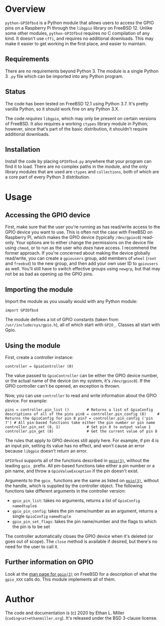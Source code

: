 # Overview

`python-GPIOfbsd` is a Python module that allows users to access the GPIO pins
on a Raspberry Pi through the `libgpio` library on FreeBSD 12. Unlike some
other modules, `python-GPIOfbsd` requires _no_ C compilation of any kind.
It doesn't use `cffi`, and requires no additional downloads. This may make it
easier to get working in the first place, and easier to maintain.

## Requirements

There are no requirements beyond Python 3. The module is a single Python 3
`.py` file which can be imported into any Python program.

## Status

The code has been tested on FreeBSD 12.1 using Python 3.7. It's pretty vanilla
Python, so it should work fine on any Python 3.X.

The code _requires_ `libgpio`, which may only be present on certain versions
of FreeBSD. It also requires a working `ctypes` library module in Python;
however, since that's part of the basic distribution, it shouldn't require
additional downloads.

## Installation

Install the code by placing `GPIOfbsd.py` anywhere that your program can find it to
load. There are no complex paths in the module, and the only library modules that
are used are `ctypes` and `collections`, both of which are a core part of every Python
3 distribution.

# Usage

## Accessing the GPIO device

First, make sure that the user you're running as has read/write access to the GPIO
device you want to use. This is often not the case with FreeBSD on Raspberry PI,
which makes the GPIO device (typically `/dev/gpioc0`) read-only. Your options are
to either change the permissions on the device file using `chmod`, or to run as
the user who _does_ have access. I recommend the former approach. If you're concerned
about making the device globally read/write, you can create a `gpiousers` group,
add members of `wheel` (`root` and `freebsd`) to the new group, and then add your
own user ID to `gpiousers` as well.
You'll still have to switch effective groups using `newgrp`, but that may not be as
bad as opening up the GPIO pins.

## Importing the module

Import the module as you usually would with any Python module:

`
    import GPIOfbsd
`

The module defines a lot of GPIO constants (taken from `/usr/include/sys/gpio.h`), all of
which start with `GPIO_`. Classes all start with Gpio.

## Using the module

First, create a controller instance:

`
    controller = GpioController (0)
`

The value passed to `GpioController` can be either the GPIO device number, or the actual name of the device
(on my system, it's `/dev/gpioc0`). If the GPIO controller can't be opened, an exception is thrown.

Now, you can use `controller` to read and write information about the GPIO device. For example:

`
    pins = controller.pin_list ()        # Returns a list of GpioConfig descriptions of all of the pins
    pin8 = controller.pin_config (8)     # Returns the GpioConfig for pin 8
    pin7 = controller.pin_config ('pin 7') # All pin-based functions take either the pin number or pin name
    controller.pin_set (8, 1)            # Set pin 8 to output value 1
    controller.pin_get (8)               # Get the current value of pin 8
`

The rules that apply to GPIO devices still apply here. For example, if pin 4 is an input pin, setting its value
has no effect, and won't cause an error because `libgpio` doesn't return an error.

`GPIOfbsd` supports all of the functions described in [`gpio(3)`](https://www.freebsd.org/cgi/man.cgi?gpio),
without the leading `gpio_` prefix. All pin-based functions take either a pin number or a pin name, and throw
a `GpioValueException` if the pin doesn't exist.

Arguments to the `gpio_` functions are the same as listed on [`gpio(3)`](https://www.freebsd.org/cgi/man.cgi?gpio),
without the handle, which is supplied by the controller object. The following functions take different arguments
in the controller version:

*  `gpio_pin_list`: takes no arguments, returns a list of `GpioConfig` `namedtuple`s
*  `gpio_pin_config`: takes the pin name/number as an argument, returns a single `GpioConfig` `namedtuple`
*  `gpio_pin_set_flags`: takes the pin name/number and the flags to which the pin is to be set

The controller automatically closes the GPIO device when it's deleted (or goes out of scope). The `close` method
is available if desired, but there's no need for the user to call it.

## Further information on GPIO

Look at the [man page for `gpio(3)`](https://www.freebsd.org/cgi/man.cgi?gpio)
on FreeBSD for a description of what the `gpio_XXX` calls do. This module
implements all of them.

# Author

The code and documentation is (c) 2020 by Ethan L. Miller (`coding<at>ethanmiller.org`).
It's released under the BSD 3-clause license.

